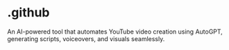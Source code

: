 # .github
An AI-powered tool that automates YouTube video creation using AutoGPT, generating scripts, voiceovers, and visuals seamlessly.
